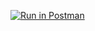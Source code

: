 [![Run in Postman](https://run.pstmn.io/button.svg)](https://app.getpostman.com/run-collection/19231130-90de8fa0-058d-475a-b509-5a2f978054ad?action=collection%2Ffork&collection-url=entityId%3D19231130-90de8fa0-058d-475a-b509-5a2f978054ad%26entityType%3Dcollection%26workspaceId%3D059b02d9-6ab5-4182-b56c-f56e5f01f6f4)
